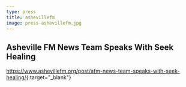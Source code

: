 ```yaml
---
type: press
title: ashevillefm
image: press-ashevillefm.jpg
---
```


## Asheville FM News Team Speaks With Seek Healing

<https://www.ashevillefm.org/post/afm-news-team-speaks-with-seek-healing/>{:target="_blank"}